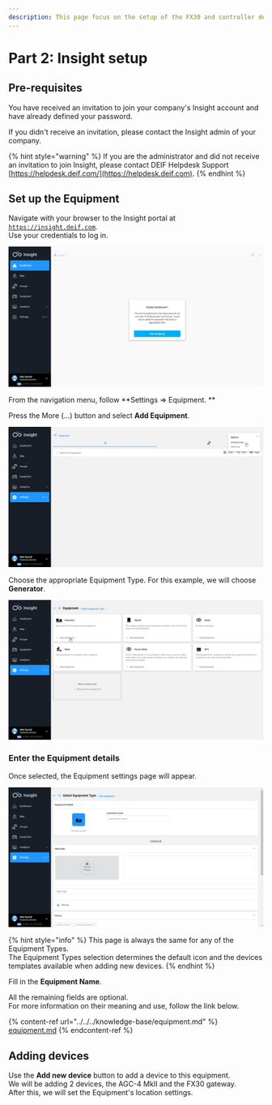```yaml
---
description: This page focus on the setup of the FX30 and controller devices on the Insight portal.
---
```

# Part 2: Insight setup

## Pre-requisites

You have received an invitation to join your company's Insight account and have already defined your password.

If you didn't receive an invitation, please contact the Insight admin of your company.

{% hint style="warning" %}
If you are the administrator and did not receive an invitation to join Insight, please contact DEIF Helpdesk Support  [https://helpdesk.deif.com/](https://helpdesk.deif.com).
{% endhint %}

## Set up the Equipment

Navigate with your browser to the Insight portal at [`https://insight.deif.com`](https://insight.deif.com). \
Use your credentials to log in.

![When first logging in, Insight will feel very empty. Don't worry, we'll change that!](<../../../.gitbook/assets/image (18).png>)

From the navigation menu, follow **Settings => Equipment. **

Press the More (...) button and select **Add Equipment**.

![Equipment and Groups (of Equipment) are managed in this page](<../../../.gitbook/assets/image (19).png>)

Choose the appropriate Equipment Type. For this example, we will choose **Generator**.

![There are a variety of Equipment Types available for selection.](<../../../.gitbook/assets/image (20).png>)

### Enter the Equipment details

Once selected, the Equipment settings page will appear. 

![Creating a new Equipment](<../../../.gitbook/assets/image (21).png>)

{% hint style="info" %}
This page is always the same for any of the Equipment Types.\
The Equipment Types selection determines the default icon and the devices templates available when adding new devices.
{% endhint %}

Fill in the **Equipment Name**.

All the remaining fields are optional.\
For more information on their meaning and use, follow the link below.

{% content-ref url="../../../knowledge-base/equipment.md" %}
[equipment.md](../../../knowledge-base/equipment.md)
{% endcontent-ref %}

## Adding devices

Use the **Add new device** button to add a device to this equipment. \
We will be adding 2 devices,  the AGC-4 MkII and the FX30 gateway. \
After this, we will set the Equipment's location settings.

